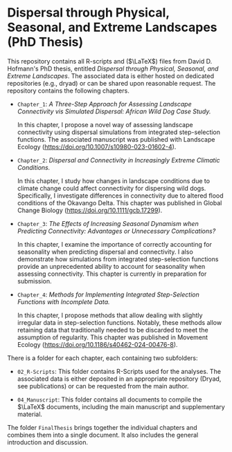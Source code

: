 # Dispersal through Physical, Seasonal, and Extreme Landscapes (PhD Thesis)
This repository contains all R-scripts and ($\LaTeX$) files from David D.
Hofmann's PhD thesis, entitled *Dispersal through Physical, Seasonal, and
Extreme Landscapes*. The associated data is either hosted on dedicated
repositories (e.g., dryad) or can be shared upon reasonable request. The
repository contains the following chapters.

- `Chapter_1`: *A Three-Step Approach for Assessing Landscape Connectivity vis
  Simulated Dispersal: African Wild Dog Case Study.*

  In this chapter, I propose a novel way of assessing landscape connectivity
  using dispersal simulations from integrated step-selection functions. The
  associated manuscript was published with Landscape Ecology
  (https://doi.org/10.1007/s10980-023-01602-4).

- `Chapter_2`: *Dispersal and Connectivity in Increasingly Extreme Climatic
  Conditions.*

  In this chapter, I study how changes in landscape conditions due to climate
  change could affect connectivity for dispersing wild dogs. Specifically, I
  investigate differences in connectivity due to altered flood conditions of
  the Okavango Delta. This chapter was published in Global Change Biology
  (https://doi.org/10.1111/gcb.17299).

- `Chapter_3`: *The Effects of Increasing Seasonal Dynamism when Predicting
  Connectivity: Advantages or Unnecessary Complications?*

  In this chapter, I examine the importance of correctly accounting for
  seasonality when predicting dispersal and connectivity. I also demonstrate
  how simulations from integrated step-selection functions provide an
  unprecedented ability to account for seasonality when assessing connectivity.
  This chapter is currently in preparation for submission.

- `Chapter_4`: *Methods for Implementing Integrated Step-Selection Functions
  with Incomplete Data.*

  In this chapter, I propose methods that allow dealing with slightly irregular
  data in step-selection functions. Notably, these methods allow retaining data
  that traditionally needed to be discarded to meet the assumption of
  regularity. This chapter was published in Movement Ecology
  (https://doi.org/10.1186/s40462-024-00476-8).

There is a folder for each chapter, each containing two subfolders:

- `02_R-Scripts`: This folder contains R-Scripts used for the analyses. The
  associated data is either deposited in an appropriate repository (Dryad, see
  publications) or can be requested from the main author.

- `04_Manuscript`: This folder contains all documents to compile the $\LaTeX$
  documents, including the main manuscript and supplementary material.

The folder `FinalThesis` brings together the individual chapters and combines
them into a single document. It also includes the general introduction and
discussion.
